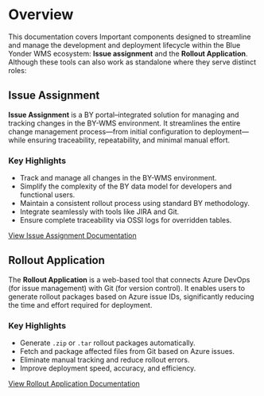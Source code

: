  # Overview
 
This documentation covers Important components designed to streamline and manage the development and deployment lifecycle within the Blue Yonder WMS ecosystem:
 **Issue assignment** and the **Rollout Application**. Although these tools can also work as standalone where they serve distinct roles:

##  Issue Assignment

**Issue Assignment** is a BY portal–integrated solution for managing and tracking changes in the BY-WMS environment. It streamlines the entire change management process—from initial configuration to deployment—while ensuring traceability, repeatability, and minimal manual effort.

### Key Highlights
- Track and manage all changes in the BY-WMS environment.
- Simplify the complexity of the BY data model for developers and functional users.
- Maintain a consistent rollout process using standard BY methodology.
- Integrate seamlessly with tools like JIRA and Git.
- Ensure complete traceability via OSSI logs for overridden tables.

[View Issue Assignment Documentation](./setupguide/setupguide.md)

## Rollout Application
 
The **Rollout Application** is a web-based tool that connects Azure DevOps (for issue management) with Git (for version control). It enables users to generate rollout packages based on Azure issue IDs, significantly reducing the time and effort required for deployment.

### Key Highlights
- Generate `.zip` or `.tar` rollout packages automatically.
- Fetch and package affected files from Git based on Azure issues.
- Eliminate manual tracking and reduce rollout errors.
- Improve deployment speed, accuracy, and efficiency.

[View Rollout Application Documentation](./rolloutapplication/overview.md)
